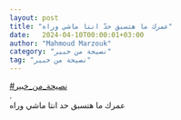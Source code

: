 ```yaml
---
layout: post
title: "عمرك ما هتسبق حدّ انتا ماشي وراه"
date:   2024-04-10T00:00:01+03:00
author: "Mahmoud Marzouk"
category: "نصيحة من خبير"
tag: "نصيحة من خبير"
---
```



[\#نصيحة\_من\_خبير](https://www.facebook.com/hashtag/%D9%86%D8%B5%D9%8A%D8%AD%D8%A9_%D9%85%D9%86_%D8%AE%D8%A8%D9%8A%D8%B1?__eep__=6&__cft__%5b0%5d=AZUnLiC3Yks47Ig8cUuCvnBBBZfM0rfQmktQw82OBXrDCViBb-WlENjsfjRnoh5yC9iYqfzTCGKEUCD8lAVRRiDbGv9PRlxGz3JgXfO81UpCA0sCwlIJE0A1yAz0p-iaovJHdDQQ0jd1taZY708WMIeb9jVxW9dAvpSTc5sI7BbO0g&__tn__=*NK-R)  
.  
عمرك ما هتسبق حد انتا ماشي وراه

